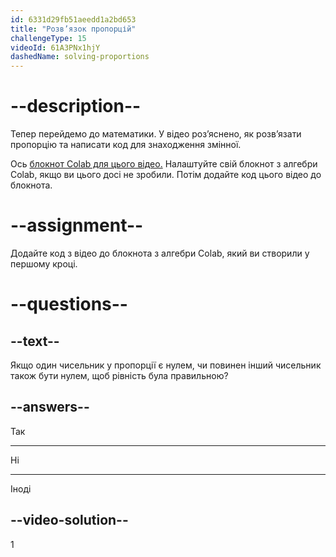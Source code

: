 ```yaml
---
id: 6331d29fb51aeedd1a2bd653
title: "Розв’язок пропорцій"
challengeType: 15
videoId: 61A3PNx1hjY
dashedName: solving-proportions
---
```


# --description--

Тепер перейдемо до математики. У відео роз’яснено, як розв’язати пропорцію та написати код для знаходження змінної.

Ось <a href="https://colab.research.google.com/drive/1Q7nCcbrnoYttkwiHB_nQ-X1JuLpUmtRD?usp=sharing" target="_blank" rel="noopener noreferrer nofollow">блокнот Colab для цього відео.</a> Налаштуйте свій блокнот з алгебри Colab, якщо ви цього досі не зробили. Потім додайте код цього відео до блокнота.

# --assignment--

Додайте код з відео до блокнота з алгебри Colab, який ви створили у першому кроці.

# --questions--

## --text--

Якщо один чисельник у пропорції є нулем, чи повинен інший чисельник також бути нулем, щоб рівність була правильною?

## --answers--

Так

---

Ні

---

Іноді

## --video-solution--

1
